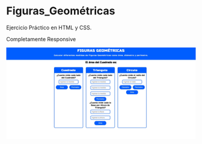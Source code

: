 # Figuras_Geométricas

Ejercicio Práctico en HTML y CSS.

Completamente Responsive

![image](https://github.com/GAMG-94/Figuras_Geom-tricas/blob/main/img/1.jpg)
